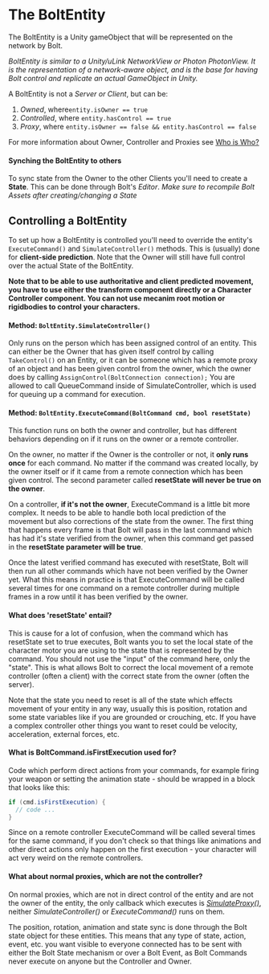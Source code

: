 # The BoltEntity

The BoltEntity is a Unity gameObject that will be represented on the network by Bolt.

*BoltEntity is similar to a Unity/uLink NetworkView or Photon PhotonView. It is the representation of a network-aware object, and is the base for having Bolt control and replicate an actual GameObject in Unity.*

A BoltEntity is not a *Server or Client*, but can be:

1. *Owned*, where`entity.isOwner == true`
2. *Controlled*, where `entity.hasControl == true`
3. *Proxy*, where `entity.isOwner == false && entity.hasControl == false`

For more information about Owner, Controller and Proxies see [Who is Who?](WhoIsWho.md)

#### Synching the BoltEntity to others
To sync state from the Owner to the other Clients you'll need to create a **State**.
This can be done through Bolt's *Editor*. 
*Make sure to recompile Bolt Assets after creating/changing a State*

## Controlling a BoltEntity

To set up how a BoltEntity is controlled you'll need to override the entity's `ExecuteCommand()` and `SimulateController()` methods.
This is (usually) done for **client-side prediction**. Note that the Owner will still have full control over the actual State of the BoltEntity.

**Note that to be able to use authoritative and client predicted movement, you have to use either the transform component directly or a Character Controller component. You can not use mecanim root motion or rigidbodies to control your characters.**

#### Method: `BoltEntity.SimulateController()`
Only runs on the person which has been assigned control of an entity. This can either be the Owner that has given itself control by calling `TakeControl()` on an Entity, or it can be someone which has a remote proxy of an object and has been given control from the owner, which the owner does by calling `AssignControl(BoltConnection connection);` 
You are allowed to call QueueCommand inside of SimulateController, which is used for queuing up a command for execution.

#### Method: `BoltEntity.ExecuteCommand(BoltCommand cmd, bool resetState)`
This function runs on both the owner and controller, but has different behaviors depending on if it runs on the owner or a remote controller.

On the owner, no matter if the Owner is the controller or not, it **only runs once** for each command. No matter if the command was created locally, by the owner itself or if it came from a remote connection which has been given control. The second parameter called **resetState will never be true on the owner**.

On a controller, **if it's not the owner**, ExecuteCommand is a little bit more complex. It needs to be able to handle both local prediction of the movement but also corrections of the state from the owner. The first thing that happens every frame is that Bolt will pass in the last command which has had it's state verified from the owner, when this command get passed in the **resetState parameter will be true**.

Once the latest verified command has executed with resetState, Bolt will then run all other commands which have not been verified by the Owner yet. What this means in practice is that ExecuteCommand will be called several times for one command on a remote controller during multiple frames in a row until it has been verified by the owner.

#### What does 'resetState' entail?

This is cause for a lot of confusion, when the command which has resetState set to true executes, Bolt wants you to set the local state of the character motor you are using to the state that is represented by the command. You should not use the "input" of the command here, only the "state". This is what allows Bolt to correct the local movement of a remote controller (often a client) with the correct state from the owner (often the server).

Note that the state you need to reset is all of the state which effects movement of your entity in any way, usually this is position, rotation and some state variables like if you are grounded or crouching, etc. If you have a complex controller other things you want to reset could be velocity, acceleration, external forces, etc.

#### What is BoltCommand.isFirstExecution used for?

Code which perform direct actions from your commands, for example firing your weapon or setting the animation state - should be wrapped in a block that looks like this:

```C#
if (cmd.isFirstExecution) {
  // code ...
}
```

Since on a remote controller ExecuteCommand will be called several times for the same command, if you don't check so that things like animations and other direct actions only happen on the first execution - your character will act very weird on the remote controllers.

#### What about normal proxies, which are not the controller?

On normal proxies, which are not in direct control of the entity and are not the owner of the entity, the only callback which executes is [*SimulateProxy()*](SimulateProxy.md), neither *SimulateController()* or *ExecuteCommand()* runs on them. 

The position, rotation, animation and state sync is done through the Bolt state object for these entities. This means that any type of state, action, event, etc. you want visible to everyone connected has to be sent with either the Bolt State mechanism or over a Bolt Event,  as Bolt Commands never execute on anyone but the Controller and Owner.